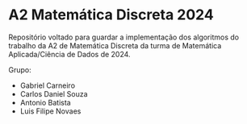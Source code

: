 # A2 Matemática Discreta 2024
Repositório voltado para guardar a implementação dos algoritmos do trabalho da A2 de Matemática Discreta da turma de Matemática Aplicada/Ciência de Dados de 2024.

Grupo:
- Gabriel Carneiro
- Carlos Daniel Souza
- Antonio Batista
- Luis Filipe Novaes
